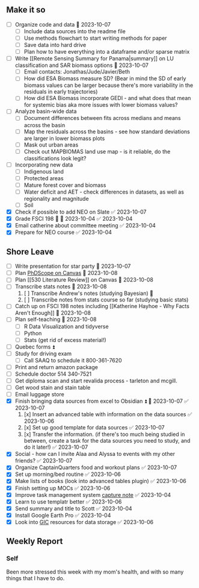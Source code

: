 ## Make it so
- [ ] Organize code and data 📅 2023-10-07 
	- [ ] Include data sources into the readme file
	- [ ] Use methods flowchart to start writing methods for paper
	- [ ] Save data into hard drive
	- [ ] Plan how to have everything into a dataframe and/or sparse matrix
- [ ] Write [[Remote Sensing Summary for Panama|summary]] on LU classification and SAR biomass options 📅 2023-10-07 
	- [ ] Email contacts: Jonathas/Jude/Javier/Beth 
	- [ ] How did ESA Biomass measure SD? (Bear in mind the SD of early biomass values can be larger because there's more variability in the residuals in early trajectories)
	- [ ] How did ESA Biomass incorporate GEDI - and what does that mean for systemic bias aka more issues with lower biomass values?
- [ ] Analyze basin-wide data
	- [ ] Document differences between fits across medians and means across the basin
	- [ ] Map the residuals across the basins - see how standard deviations are larger in lower biomass plots
	- [ ] Mask out urban areas
	- [ ] Check out MAPBIOMAS land use map - is it reliable, do the classifications look legit?
- [ ] Incorporating new data
	- [ ] Indigenous land
	- [ ] Protected areas
	- [ ] Mature forest cover and biomass
	- [ ] Water deficit and AET - check differences in datasets, as well as regionality and magnitude
	- [ ] Soil
- [x] Check if possible to add NEO on Slate ✅ 2023-10-07
- [x] Grade FSCI 198 🔼 📅 2023-10-04 ✅ 2023-10-04
- [x] Email catherine about committee meeting ✅ 2023-10-04
- [x] Prepare for NEO course ✅ 2023-10-04

## Shore Leave
- [ ] Write presentation for star party 📅 2023-10-07 
- [ ] Plan [PhDScope on Canvas](https://twitter.com/Artifexx/status/1608934257292103683)  📅 2023-10-08 
- [ ] Plan [[530 Literature Review]] on Canvas 📅 2023-10-08 
- [ ] Transcribe stats notes 📅 2023-10-08 
	1.  [ ] Transcribe Andrew's notes (studying Bayesian) 🔼 
	2.  [ ] Transcribe notes from stats course so far (studying basic stats)
- [ ] Catch up on FSCI 198 notes including [[Katherine Hayhoe - Why Facts Aren't Enough]] 📅 2023-10-08 
- [ ] Plan self-teaching 📅 2023-10-08 
	- [ ] R Data Visualization and tidyverse
	- [ ] Python
	- [ ] Stats (get rid of excess material!)

- [ ] Quebec forms ⏫
- [ ] Study for driving exam
	- [ ] Call SAAQ to schedule it 800-361-7620
- [ ] Print and return amazon package
- [ ] Schedule doctor 514 340-7521
- [ ] Get diploma scan and start revalida process - tarleton and mcgill.
- [ ] Get wood stain and stain table
- [ ] Email luggage store
- [x] Finish bringing data sources from excel to Obsidian ⏫ 📅 2023-10-07 ✅ 2023-10-07
	1. [x] Insert an advanced table with information on the data sources ✅ 2023-10-06
	2. [x] Set up good template for data sources ✅ 2023-10-07
	3. [x] Transfer the information. (if there's too much being studied in between, create a task for the data sources you need to study, and do it later!) ✅ 2023-10-07
- [x] Social - how can I invite Alaa and Alyssa to events with my other friends? ✅ 2023-10-07
- [x] Organize CaptainQuarters food and workout plans ✅ 2023-10-07
- [x] Set up morning/bed routine ✅ 2023-10-06
- [x] Make lists of books (look into advanced tables plugin) ✅ 2023-10-06
- [x] Finish setting up MOCs ✅ 2023-10-06
- [x] Improve task management system [capture note](https://forum.obsidian.md/t/how-to-use-daily-notes-with-a-capture-note/6121) ✅ 2023-10-04
- [x] Learn to use templatr better ✅ 2023-10-06
- [x] Send summary and title to Scott ✅ 2023-10-04
- [x] Install Google Earth Pro ✅ 2023-10-04
- [x] Look into [GIC](https://gic.geog.mcgill.ca/) resources for data storage ✅ 2023-10-06
## Weekly Report

### Self
Been more stressed this week with my mom's health, and with so many things that I have to do.